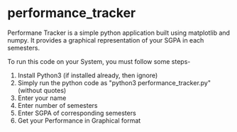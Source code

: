 # performance_tracker

Performane Tracker is a simple python application built using matplotlib and numpy.
It provides a graphical representation of your SGPA in each semesters.

To run this code on your System, you must follow some steps-
1. Install Python3 (if installed already, then ignore)
2. Simply run the python code as "python3 performance_tracker.py" (without quotes)
3. Enter your name
4. Enter number of semesters
5. Enter SGPA of corresponding semesters
6. Get your Performance in Graphical format
